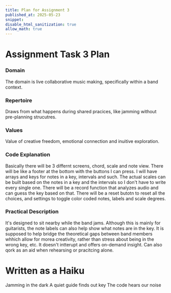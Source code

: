 ```yaml
---
title: Plan for Assignment 3
published_at: 2025-05-23
snippet:
disable_html_sanitization: true
allow_math: true
---
```


# Assignment Task 3 Plan

### Domain

The domain is live collaborative music making, specifically within a band context.

### Repertoire

Draws from what happens during shared pracices, like jamming without pre-planning strucutres.

### Values

Value of creative freedom, emotional connection and inuitive exploration.

### Code Explanation

Basically there will be 3 differnt screens, chord, scale and note view. There will be like a footer at the bottom with the buttons I can press. I will have arrays and keys for notes in a key, intervals and such. The actual scales can be built based on the notes in a key and the intervals so I don't have to write every single one. There will be a record function that analyzes audio and can guess the key based on that. There will be a reset butotn to reset all the choices, and settings to toggle color coded notes, labels and scale degrees.

### Practical Description

It's designed to sit nearby while the band jams. Although this is mainly for guitarists, the note labels can also help show what notes are in the key. It is supposed to help bridge the theoretical gaps between band members whhich allow for morea creativity, rather than stress about being in the wrong key, etc. It doesn't intterupt and offers on-demand insight. Can also qork as an aid when rehearsing or pracitcing alone.

# Written as a Haiku

Jamming in the dark
A quiet guide finds out key
The code hears our noise
